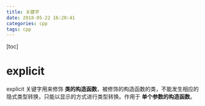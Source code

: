 ```yaml
---
title: 关键字
date: 2018-05-22 16:20:41
categories: cpp
tags: cpp
---
```

[toc]
# explicit
explicit 关键字用来修饰 **类的构造函数**，被修饰的构造函数的类，不能发生相应的隐式类型转换，只能以显示的方式进行类型转换。作用于 **单个参数的构造函数**。